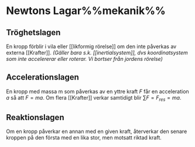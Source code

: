 # Newtons Lagar%%mekanik%%
## Tröghetslagen
En kropp förblir i vila eller [[likformig rörelse]] om den inte påverkas av externa [[Krafter]].
    *(Gäller bara s.k. [[inertialsystem]], dvs koordinatsystem som inte accelererar eller roterar. Vi bortser från jordens rörelse)*
	
## Accelerationslagen
En kropp med massa m som påverkas av en yttre kraft $F$ får en acceleration $a$ så att $F = ma$. Om flera [[Krafter]] verkar samtidigt blir $\sum F = F_{res} = ma$.
## Reaktionslagen
Om en kropp påverkar en annan med en given kraft, återverkar den senare kroppen på den första med en lika stor, men motsatt riktad kraft.